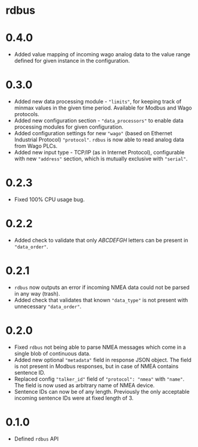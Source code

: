 # rdbus

# 0.4.0
- Added value mapping of incoming wago analog data to the value range defined for given instance in the configuration.

# 0.3.0
- Added new data processing module - `"limits"`, for keeping track of minmax values in the given time period. Available for Modbus and Wago protocols.
- Added new configuration section - `"data_processors"` to enable data processing modules for given configuration.
- Added configuration settings for new `"wago"` (based on Ethernet Industrial Protocol) `"protocol"`. `rdbus` is now able to read analog data from Wago PLCs.
- Added new input type - TCP/IP (as in Internet Protocol), configurable with new `"address"` section, which is mutually exclusive with `"serial"`.

# 0.2.3
- Fixed 100% CPU usage bug.

# 0.2.2
- Added check to validate that only _ABCDEFGH_ letters can be present in `"data_order"`.

# 0.2.1
- `rdbus` now outputs an error if incoming NMEA data could not be parsed in any way (trash).
- Added check that validates that known `"data_type"` is not present with unnecessary `"data_order"`.

# 0.2.0
- Fixed `rdbus` not being able to parse NMEA messages which come in a single blob of continuous data.
- Added new optional `"metadata"` field in response JSON object. The field is not present in Modbus responses, but in case of NMEA contains sentence ID.
- Replaced config `"talker_id"` field of `"protocol": "nmea"` with `"name"`. The field is now used as arbitrary name of NMEA device.
- Sentence IDs can now be of any length. Previously the only acceptable incoming sentence IDs were at fixed length of 3.

# 0.1.0
- Defined `rdbus` API
